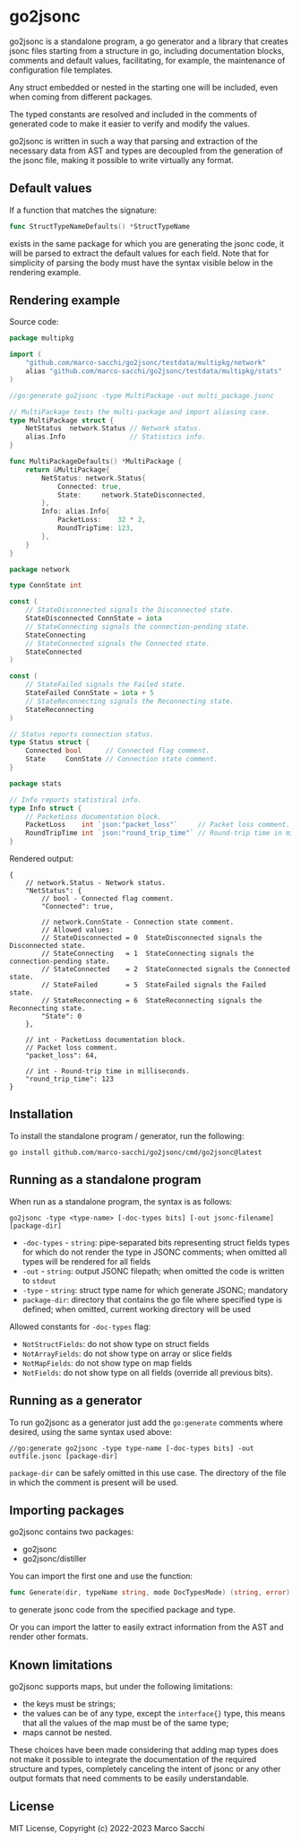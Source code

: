 # go2jsonc

go2jsonc is a standalone program, a go generator and a library that creates
jsonc files starting from a structure in go, including documentation blocks,
comments and default values, facilitating, for example, the maintenance of
configuration file templates.

Any struct embedded or nested in the starting one will be included, even when
coming from different packages.

The typed constants are resolved and included in the comments of generated
code to make it easier to verify and modify the values.

go2jsonc is written in such a way that parsing and extraction of the necessary
data from AST and types are decoupled from the generation of the jsonc file, 
making it possible to write virtually any format.

## Default values

If a function that matches the signature:

```go
func StructTypeNameDefaults() *StructTypeName
```

exists in the same package for which you are generating the jsonc code, it
will be parsed to extract the default values for each field. Note that for
simplicity of parsing the body must have the syntax visible below in the
rendering example.

## Rendering example

Source code:

```go
package multipkg

import (
    "github.com/marco-sacchi/go2jsonc/testdata/multipkg/network"
    alias "github.com/marco-sacchi/go2jsonc/testdata/multipkg/stats"
)

//go:generate go2jsonc -type MultiPackage -out multi_package.jsonc

// MultiPackage tests the multi-package and import aliasing case.
type MultiPackage struct {
    NetStatus  network.Status // Network status.
    alias.Info                // Statistics info.
}

func MultiPackageDefaults() *MultiPackage {
    return &MultiPackage{
        NetStatus: network.Status{
            Connected: true,
            State:     network.StateDisconnected,
        },
        Info: alias.Info{
            PacketLoss:    32 * 2,
            RoundTripTime: 123,
        },
    }
}
```

```go
package network

type ConnState int

const (
    // StateDisconnected signals the Disconnected state.
    StateDisconnected ConnState = iota
    // StateConnecting signals the connection-pending state.
    StateConnecting
    // StateConnected signals the Connected state.
    StateConnected
)

const (
    // StateFailed signals the Failed state.
    StateFailed ConnState = iota + 5
    // StateReconnecting signals the Reconnecting state.
    StateReconnecting
)

// Status reports connection status.
type Status struct {
    Connected bool      // Connected flag comment.
    State     ConnState // Connection state comment.
}
```

```go
package stats

// Info reports statistical info.
type Info struct {
    // PacketLoss documentation block.
    PacketLoss    int `json:"packet_loss"`     // Packet loss comment.
    RoundTripTime int `json:"round_trip_time"` // Round-trip time in milliseconds.
}
```

Rendered output:

```json5
{
    // network.Status - Network status.
    "NetStatus": {
        // bool - Connected flag comment.
        "Connected": true,
      
        // network.ConnState - Connection state comment.
        // Allowed values:
        // StateDisconnected = 0  StateDisconnected signals the Disconnected state.
        // StateConnecting   = 1  StateConnecting signals the connection-pending state.
        // StateConnected    = 2  StateConnected signals the Connected state.
        // StateFailed       = 5  StateFailed signals the Failed state.
        // StateReconnecting = 6  StateReconnecting signals the Reconnecting state.
        "State": 0
    },

    // int - PacketLoss documentation block.
    // Packet loss comment.
    "packet_loss": 64,

    // int - Round-trip time in milliseconds.
    "round_trip_time": 123
}
```

## Installation

To install the standalone program / generator, run the following:

```shell
go install github.com/marco-sacchi/go2jsonc/cmd/go2jsonc@latest
```

## Running as a standalone program

When run as a standalone program, the syntax is as follows:

```shell
go2jsonc -type <type-name> [-doc-types bits] [-out jsonc-filename] [package-dir]
```

- `-doc-types` - `string`: pipe-separated bits representing struct fields types
  for which do not render the type in JSONC comments; when omitted all types
  will be rendered for all fields
- `-out` - `string`: output JSONC filepath; when omitted the code is written
  to `stdout`
- `-type` - `string`: struct type name for which generate JSONC; mandatory
- `package-dir`: directory that contains the go file where specified type is 
  defined; when omitted, current working directory will be used

Allowed constants for `-doc-types` flag:

- `NotStructFields`: do not show type on struct fields
- `NotArrayFields`: do not show type on array or slice fields
- `NotMapFields`: do not show type on map fields
- `NotFields`: do not show type on all fields (override all previous bits).

## Running as a generator

To run go2jsonc as a generator just add the `go:generate` comments where
desired, using the same syntax used above:

```
//go:generate go2jsonc -type type-name [-doc-types bits] -out outfile.jsonc [package-dir]
```

`package-dir` can be safely omitted in this use case. The directory of the file
in which the comment is present will be used.

## Importing packages

go2jsonc contains two packages:

- go2jsonc
- go2jsonc/distiller

You can import the first one and use the function:

```go
func Generate(dir, typeName string, mode DocTypesMode) (string, error)
```

to generate jsonc code from the specified package and type.

Or you can import the latter to easily extract information from the AST and
render other formats.

## Known limitations

go2jsonc supports maps, but under the following limitations:

- the keys must be strings;
- the values can be of any type, except the `interface{}` type, this means
  that all the values of the map must be of the same type;
- maps cannot be nested.

These choices have been made considering that adding map types does not make
it possible to integrate the documentation of the required structure and types,
completely canceling the intent of jsonc or any other output formats that need
comments to be easily understandable.

## License

MIT License, Copyright (c) 2022-2023 Marco Sacchi
